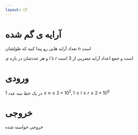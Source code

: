 ```yaml
---
layout: CF
---
```


# آرایه ی گم شده

تعداد آرایه هایی رو پیدا کنید که طولشان
$n$
است 

و هر عددشان در بازه ی
$l$
تا 
$r$
است و جمع اعداد آرایه مضربی از 3 است
# ورودی
در یک خط سه عدد 
$1 \le n \le 2 * 10^5, 1 \le l \le r \le 2 * 10^9$

# خروجی
خروجی خواسته شده
